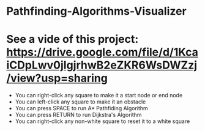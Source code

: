 # Pathfinding-Algorithms-Visualizer
# See a vide of this project: https://drive.google.com/file/d/1KcaiCDpLwv0jIgjrhwB2eZKR6WsDWZzj/view?usp=sharing
- You can right-click any square to make it a start node or end node
- You can left-click any square to make it an obstacle
- You can press SPACE to run A* Pathfiding Algorithm
- You can press RETURN to run Dijkstra's Algorithm
- You can right-click any non-white square to reset it to a white square
